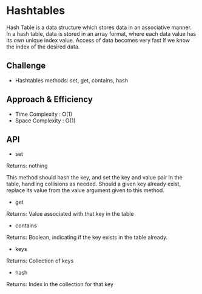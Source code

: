 # Hashtables

Hash Table is a data structure which stores data in an associative manner. In a hash table, data is stored in an array format, where each data value has its own unique index value. Access of data becomes very fast if we know the index of the desired data.

## Challenge

- Hashtables methods: set, get, contains, hash

## Approach & Efficiency

- Time Complexity : O(1)
- Space Complexity : O(1)

## API

- set

Returns: nothing

This method should hash the key, and set the key and value pair in the table, handling collisions as needed.
Should a given key already exist, replace its value from the value argument given to this method.

- get

Returns: Value associated with that key in the table

- contains

Returns: Boolean, indicating if the key exists in the table already.

- keys

Returns: Collection of keys

- hash

Returns: Index in the collection for that key